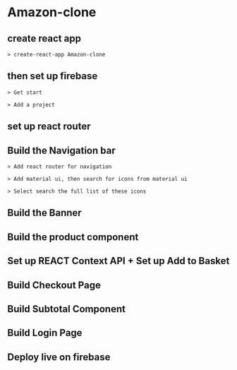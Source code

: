 # Amazon-clone

## create react app

    > create-react-app Amazon-clone

## then set up firebase

    > Get start

    > Add a project

## set up react router

## Build the Navigation bar

    > Add react router for navigation

    > Add material ui, then search for icons from material ui

    > Select search the full list of these icons

## Build the Banner

## Build the product component

## Set up REACT Context API + Set up Add to Basket

## Build Checkout Page

## Build Subtotal Component

## Build Login Page

## Deploy live on firebase
